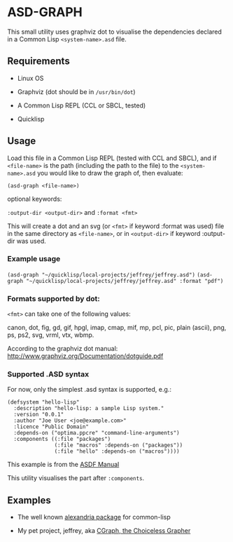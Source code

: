 
# ASD-GRAPH

This small utility uses graphviz dot to visualise the dependencies
declared in a Common Lisp `<system-name>.asd` file.

## Requirements

* Linux OS

* Graphviz (dot should be in `/usr/bin/dot`)

* A Common Lisp REPL (CCL or SBCL, tested)

* Quicklisp

## Usage

Load this file in a Common Lisp REPL (tested with CCL and SBCL), and if `<file-name>` is the path (including the path to the file) to the `<system-name>.asd` you would like to draw the graph of, then evaluate:

`(asd-graph <file-name>)`

optional keywords:

`:output-dir <output-dir>` and `:format <fmt>`

This will create a dot and an svg (or `<fmt>` if keyword :format was used) file in the same
directory as `<file-name>`, or in `<output-dir>` if keyword
:output-dir was used.

### Example usage

`(asd-graph "~/quicklisp/local-projects/jeffrey/jeffrey.asd")`
`(asd-graph "~/quicklisp/local-projects/jeffrey/jeffrey.asd" :format "pdf")`

### Formats supported by dot:

`<fmt>` can take one of the following values:

canon, dot, fig, gd, gif, hpgl, imap, cmap, mif, mp, pcl, pic,
plain (ascii), png, ps, ps2, svg, vrml, vtx, wbmp.

According to the graphviz dot manual: 
http://www.graphviz.org/Documentation/dotguide.pdf

### Supported .ASD syntax

For now, only the simplest <system-name>.asd syntax is supported,
e.g.:

```common-lisp
(defsystem "hello-lisp"
  :description "hello-lisp: a sample Lisp system."
  :version "0.0.1"
  :author "Joe User <joe@example.com>"
  :licence "Public Domain"
  :depends-on ("optima.ppcre" "command-line-arguments")
  :components ((:file "packages")
               (:file "macros" :depends-on ("packages"))
               (:file "hello" :depends-on ("macros"))))
```	       	      

This example is from the [ASDF Manual](https://common-lisp.net/project/asdf/asdf.html#The-defsystem-form)

This utility visualises the part after `:components`.

## Examples


* The well known [alexandria package](https://gitlab.common-lisp.net/alexandria/alexandria) for common-lisp

* My pet project, jeffrey, aka [CGraph, the Choiceless Grapher](https://github.com/ioannad/jeffrey)
